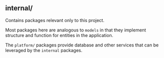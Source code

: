 ## internal/

Contains packages relevant only to this project. 

Most packages here are analogous to `models` in that they implement 
structure and function for entities in the application.

The `platform/` packages provide database and other services that can be 
leveraged by the `internal` packages.
 
 
